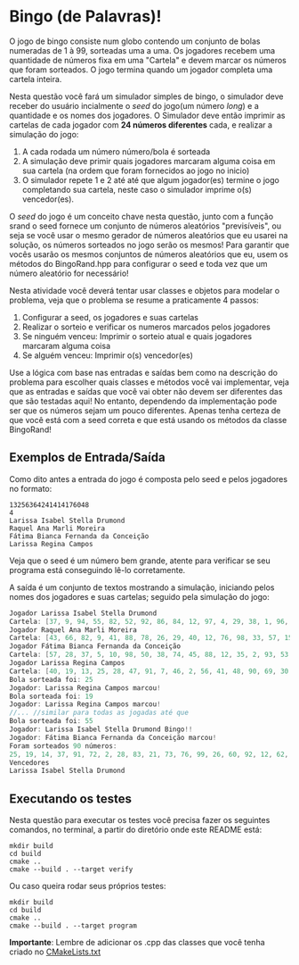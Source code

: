 # Bingo (de Palavras)!

O jogo de bingo consiste num globo contendo um conjunto de bolas numeradas de 1 à 99, sorteadas uma a uma. Os jogadores recebem uma quantidade de números
fixa em uma "Cartela" e devem marcar os números que foram sorteados. O jogo termina quando um jogador completa uma cartela inteira.

Nesta questão você fará um simulador simples de bingo, o simulador deve receber do usuário incialmente o _seed_ do jogo(um número _long_) e a quantidade e os nomes dos jogadores. O Simulador deve então imprimir as cartelas de cada jogador com **24 números diferentes** cada, e realizar a simulação do jogo: 

1. A cada rodada um número número/bola é sorteada
2. A simulação deve primir quais jogadores marcaram alguma coisa em sua cartela (na ordem que foram fornecidos ao jogo no inicio)
3. O simulador repete 1 e 2 até até que algum jogador(es) termine o jogo completando sua cartela, neste caso o simulador imprime o(s) vencedor(es).

O _seed_ do jogo é um conceito chave nesta questão, junto com a função srand o seed fornece um conjunto de números aleatórios "previsíveis", ou seja
se você usar o mesmo gerador de números aleatórios que eu usarei na solução, os números sorteados no jogo serão os mesmos! Para garantir que vocês usarão
os mesmos conjuntos de números aleatórios que eu, usem os métodos do BingoRand.hpp para configurar o seed e toda vez que um número aleatório for necessário!

Nesta atividade você deverá tentar usar classes e objetos para modelar o problema, veja que o problema se resume a praticamente 4 passos:

1. Configurar a seed, os jogadores e suas cartelas
2. Realizar o sorteio e verificar os numeros marcados pelos jogadores
3. Se ninguém venceu: Imprimir o sorteio atual e quais jogadores marcaram alguma coisa
4. Se alguém venceu: Imprimir o(s) vencedor(es)

Use a lógica com base nas entradas e saídas bem como na descrição do problema para escolher quais classes e métodos você vai implementar, veja que as entradas e saídas que você vai obter não devem ser diferentes das que são testadas aqui! No entanto, dependendo da implementação pode ser que os números sejam 
um pouco diferentes. Apenas tenha certeza de que você está com a seed correta e que está usando os métodos da classe BingoRand!

## Exemplos de Entrada/Saída

Como dito antes a entrada do jogo é composta pelo seed e pelos jogadores no formato:
```
13256364241414176048
4
Larissa Isabel Stella Drumond
Raquel Ana Marli Moreira
Fátima Bianca Fernanda da Conceição
Larissa Regina Campos
```

Veja que o seed é um número bem grande, atente para verificar se seu programa está conseguindo lê-lo corretamente.

A saída é um conjunto de textos mostrando a simulação, iniciando pelos nomes dos jogadores e suas cartelas; seguido pela simulação do jogo:

```c++
Jogador Larissa Isabel Stella Drumond
Cartela: [37, 9, 94, 55, 82, 52, 92, 86, 84, 12, 97, 4, 29, 38, 1, 96, 93, 95, 53, 35, 36, 26, 8, 58]
Jogador Raquel Ana Marli Moreira
Cartela: [43, 66, 82, 9, 41, 88, 78, 26, 29, 40, 12, 76, 98, 33, 57, 15, 2, 21, 38, 51, 18, 80, 85, 13]
Jogador Fátima Bianca Fernanda da Conceição
Cartela: [57, 28, 37, 5, 10, 98, 50, 38, 74, 45, 88, 12, 35, 2, 93, 53, 32, 14, 34, 3, 60, 20, 52, 55]
Jogador Larissa Regina Campos
Cartela: [40, 19, 13, 25, 28, 47, 91, 7, 46, 2, 56, 41, 48, 90, 69, 30, 16, 65, 70, 99, 92, 62, 15, 17]
Bola sorteada foi: 25
Jogador: Larissa Regina Campos marcou!
Bola sorteada foi: 19
Jogador: Larissa Regina Campos marcou!
//... //similar para todas as jogadas até que
Bola sorteada foi: 55
Jogador: Larissa Isabel Stella Drumond Bingo!!
Jogador: Fátima Bianca Fernanda da Conceição marcou!
Foram sorteados 90 números:
25, 19, 14, 37, 91, 72, 2, 28, 83, 21, 73, 76, 99, 26, 60, 92, 12, 62, 6, 34, 81, 24, 36, 78, 97, 75, 18, 46, 39, 65, 54, 44, 50, 32, 68, 33, 4, 86, 43, 41, 88, 56, 40, 27, 1, 38, 17, 20, 15, 23, 87, 45, 77, 95, 69, 8, 16, 48, 49, 96, 57, 93, 79, 84, 35, 51, 90, 22, 80, 29, 53, 59, 47, 71, 61, 94, 7, 58, 82, 31, 3, 89, 66, 63, 9, 52, 98, 70, 13, 55
Vencedores
Larissa Isabel Stella Drumond
```

## Executando os testes

Nesta questão para executar os testes você precisa fazer os seguintes comandos, no terminal, a partir do diretório onde este README está:

```
mkdir build
cd build
cmake ..
cmake --build . --target verify
```

Ou caso queira rodar seus próprios testes:

```
mkdir build
cd build
cmake ..
cmake --build . --target program
```

**Importante**: Lembre de adicionar os .cpp das classes que você tenha criado no [CMakeLists.txt](./CMakeLists.txt)